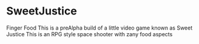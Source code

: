 # SweetJustice
Finger Food
This is a preAlpha build of a little video game known as Sweet Justice
This is an RPG style space shooter with zany food aspects
